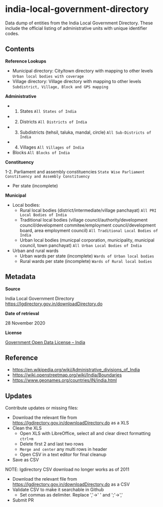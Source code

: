 # india-local-government-directory

Data dump of entities from the India Local Government Directory. These include the official listing of administrative units with unique identifier codes.

## Contents

**Reference Lookups**
- Municipal directory: City/town directory with mapping to other levels `Urban local bodies with coverage`
- Village directory: Village directory with mapping to other levels `Subdistrict, Village, Block and GPS mapping`

**Administrative**

- 1. States `All States of India`
- 2. Districts `All Districts of India`
- 3. Subdistricts (tehsil, taluka, mandal, circle) `All Sub-Districts of India`
- 4. Villages `All Villages of India`
- Blocks `All Blocks of India`

**Constituency**

1-2. Parliament and assembly constituencies `State Wise Parliament Constituency and Assembly Constituency`
 - Per state (incomplete)

**Municipal**

- Local bodies:  
  - Rural local bodies (district/intermediate/village panchayat) `All PRI Local Bodies of India`
  - Traditional local bodies (village council/authority/development council/development commitee/employment council/development board, area employment council) `All Traditional Local Bodies of India`
  - Urban local bodies (municpal corporation, municipality, municipal council, town panchayat) `All Urban Local Bodies of India`
- Urban and rural wards
  - Urban wards per state (incomplete) `Wards of Urban local bodies`
  - Rural wards per state (incomplete) `Wards of Rural local bodies`

## Metadata

**Source**

India Local Government Directory https://lgdirectory.gov.in/downloadDirectory.do

**Date of retrieval**

28 November 2020

**License**

[Government Open Data License – India](https://data.gov.in/sites/default/files/Gazette_Notification_OGDL.pdf)

## Reference

- https://en.wikipedia.org/wiki/Administrative_divisions_of_India
- https://wiki.openstreetmap.org/wiki/India/Boundaries
- https://www.geonames.org/countries/IN/india.html

## Updates

Contribute updates or missing files:

- Download the relevant file from https://lgdirectory.gov.in/downloadDirectory.do as a XLS
- Clean the XLS
  - Open XLS with LibreOffice, select all and clear direct formatting `ctrl+m`
  - Delete first 2 and last two rows
  - `Merge and center` any multi rows in header
  - Open CSV in a text editor for final cleanup
- Save as CSV

NOTE: lgdirectory CSV download no longer works as of 2011

- Download the relevant file from https://lgdirectory.gov.in/downloadDirectory.do as a CSV
- Validate CSV to make it searchable in Github 
  - Set commas as delimiter. Replace ','->' ' and ';'->','
- Submit PR


